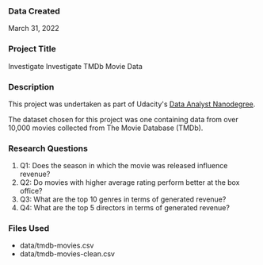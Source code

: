 ### Data Created
March 31, 2022

### Project Title
Investigate Investigate TMDb Movie Data

### Description
This project was undertaken as part of Udacity's [Data Analyst Nanodegree](https://www.udacity.com/course/data-analyst-nanodegree--nd002).

The dataset chosen for this project was one containing data from over 10,000 movies collected from The Movie Database (TMDb).

### Research Questions
1. Q1: Does the season in which the movie was released influence revenue?
2. Q2: Do movies with higher average rating perform better at the box office?
3. Q3: What are the top 10 genres in terms of generated revenue?
4. Q4: What are the top 5 directors in terms of generated revenue?

### Files Used
- data/tmdb-movies.csv
- data/tmdb-movies-clean.csv